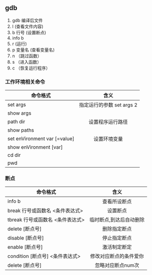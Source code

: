 ## gdb

1. gdb 编译后文件
2. l (查看文件内容) 
3. b 行号 (设置断点)
4. info b
5. r (运行)
6. p 变量名 (查看变量名)
7. n （跳过函数）
8. s （进入函数）
9. c （恢复运行程序）


### 工作环境相关命令
| 命令格式 | 含义 |
| ----- |:------:|
| set args | 指定运行的参数 set args 2 |
| show args |  |
| path dir | 设置程序运行路径 |
| show paths |  |
| set enVironment var [=value] | 设置环境变量 |
| show enVironment [var] |  |
| cd dir |  |
| pwd |  |

### 断点
| 命令格式 | 含义 |
| ----- |:------:|
| info b | 查看所设断点 |
| break 行号或函数名 <条件表达式> | 设置断点 |
| tbreak 行号或函数名 <条件表达式> | 临时断点,到达后自动删除 |
| delete [断点号] | 删除指定断点 |
| disable [断点号] | 停止指定断点 |
| enable [断点号] | 激活制定断定 |
| condition [断点号] <条件表达式> | 修改对应断点的条件爱你 |
| delete [断点号] <num> | 忽略对应断点num次 |
